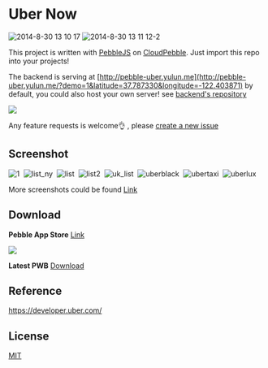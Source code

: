 Uber Now
========

![2014-8-30 13 10 17](https://cloud.githubusercontent.com/assets/690703/4098505/f857572c-3025-11e4-8335-aa5ff371e210.jpg)
![2014-8-30 13 11 12-2](https://cloud.githubusercontent.com/assets/690703/4098498/54b07842-3025-11e4-84d2-7c2cdda15524.jpg)


This project is written with [PebbleJS](https://github.com/pebble/pebblejs) on [CloudPebble](https://cloudpebble.net/). Just import this repo into your projects!

The backend is serving at [http://pebble-uber.yulun.me](http://pebble-uber.yulun.me/?demo=1&latitude=37.787330&longitude=-122.403871) by default, you could also host your own server! see [backend's repository](https://github.com/imZack/pebble-uber-backend)

[![](http://pblweb.com/badge/53f8aeecfa4b5cd3bd00017a/black/medium/)](https://apps.getpebble.com/applications/53f8aeecfa4b5cd3bd00017a)

Any feature requests is welcome:ok_hand: , please [create a new issue](https://github.com/imZack/pebble-uber/issues/new)

Screenshot
----------
![1](https://cloud.githubusercontent.com/assets/690703/4021109/eae078ce-2ae1-11e4-9e94-cdf370279475.png)&nbsp;
![list_ny](https://cloud.githubusercontent.com/assets/690703/4098162/1f2f09a0-3006-11e4-8e94-82d00389d9de.png)&nbsp;
![list](https://cloud.githubusercontent.com/assets/690703/4098163/1f2f935c-3006-11e4-829b-7049ab356374.png)&nbsp;
![list2](https://cloud.githubusercontent.com/assets/690703/4098164/1f30792a-3006-11e4-9f5d-941a506679cd.png)&nbsp;
![uk_list](https://cloud.githubusercontent.com/assets/690703/4098165/22f2d166-3006-11e4-8d7e-e31785f7dc03.png)&nbsp;
![uberblack](https://cloud.githubusercontent.com/assets/690703/4098149/cd9c8ea0-3005-11e4-90a3-4ce1f2138077.png)&nbsp;
![ubertaxi](https://cloud.githubusercontent.com/assets/690703/4098154/d226302a-3005-11e4-9b34-fa5967811e14.png)&nbsp;
![uberlux](https://cloud.githubusercontent.com/assets/690703/4098151/d20c902a-3005-11e4-9ea0-518800ed9d59.png)&nbsp;

More screenshots could be found [Link](https://github.com/imZack/pebble-uber/issues/1)

Download
--------

**Pebble App Store** [Link](https://apps.getpebble.com/applications/53f8aeecfa4b5cd3bd00017a)

[![](http://chart.apis.google.com/chart?chs=200x200&cht=qr&chld=|1&chl=https://apps.getpebble.com/applications/53f8aeecfa4b5cd3bd00017a)](https://apps.getpebble.com/applications/53f8aeecfa4b5cd3bd00017a)

**Latest PWB** [Download](https://github.com/imZack/pebble-uber/releases/download/v2.0/Uber_Now.v2.0.pbw)


Reference
---------
https://developer.uber.com/

License
-------
[MIT](http://yulun.mit-license.org/)
